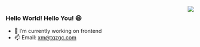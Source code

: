 <image align="right" src="https://github-readme-stats.vercel.app/api?username=zhang0ZGC&show_icons=true&hide_title=true" />

### Hello World! Hello You! 😄

- 🔭 I’m currently working on frontend
- 📫 Email: xm@tqzgc.com

<!--
**zhang0ZGC/zhang0ZGC** is a ✨ _special_ ✨ repository because its `README.md` (this file) appears on your GitHub profile.

Here are some ideas to get you started:


- 🌱 I’m currently learning ...
- 👯 I’m looking to collaborate on ...
- 🤔 I’m looking for help with ...
- 💬 Ask me about ...
- 📫 How to reach me: ...
- 😄 Pronouns: ...
- ⚡ Fun fact: ...
-->
